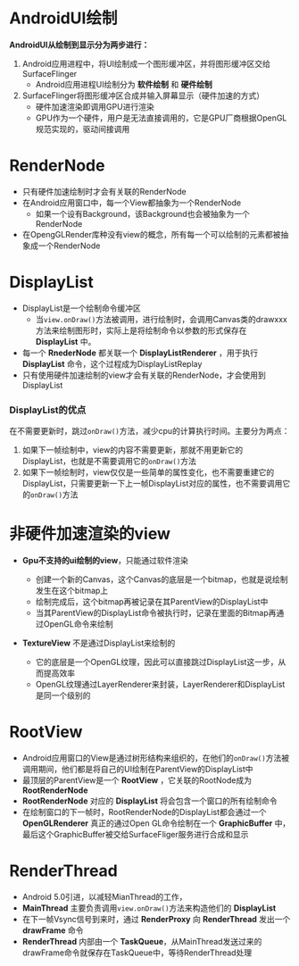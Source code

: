 # AndroidUI绘制
**AndroidUI从绘制到显示分为两步进行：**
1. Android应用进程中，将UI绘制成一个图形缓冲区，并将图形缓冲区交给SurfaceFlinger
    * Android应用进程UI绘制分为 **软件绘制** 和 **硬件绘制**
2. SurfaceFlinger将图形缓冲区合成并输入屏幕显示（硬件加速的方式）
    * 硬件加速渲染即调用GPU进行渲染
    * GPU作为一个硬件，用户是无法直接调用的，它是GPU厂商根据OpenGL规范实现的，驱动间接调用

# RenderNode
* 只有硬件加速绘制时才会有关联的RenderNode
* 在Android应用窗口中，每一个View都抽象为一个RenderNode
  * 如果一个设有Background，该Background也会被抽象为一个RenderNode
* 在OpengGLRender库种没有view的概念，所有每一个可以绘制的元素都被抽象成一个RenderNode

# DisplayList
* DisplayList是一个绘制命令缓冲区
  * 当`view.onDraw()`方法被调用，进行绘制时，会调用Canvas类的drawxxx方法来绘制图形时，实际上是将绘制命令以参数的形式保存在 **DisplayList** 中。
* 每一个 **RnederNode** 都关联一个 **DisplayListRenderer** ，用于执行 **DisplayList** 命令，这个过程成为DisplayListReplay
* 只有使用硬件加速绘制的view才会有关联的RenderNode，才会使用到DisplayList

### DisplayList的优点
在不需要更新时，跳过`onDraw()`方法，减少cpu的计算执行时间。主要分为两点：
1. 如果下一帧绘制中，view的内容不需要更新，那就不用更新它的DisplayList，也就是不需要调用它的`onDraw()`方法
2. 如果下一帧绘制时，view仅仅是一些简单的属性变化，也不需要重建它的DisplayList，只需要更新一下上一帧DisplayList对应的属性，也不需要调用它的`onDraw()`方法


# 非硬件加速渲染的view
* **Gpu不支持的ui绘制的view**，只能通过软件渲染
  * 创建一个新的Canvas，这个Canvas的底层是一个bitmap，也就是说绘制发生在这个bitmap上
  * 绘制完成后，这个bitmap再被记录在其ParentView的DisplayList中
  * 当其ParentView的DisplayList命令被执行时，记录在里面的Bitmap再通过OpenGL命令来绘制

* **TextureView** 不是通过DisplayList来绘制的
  * 它的底层是一个OpenGL纹理，因此可以直接跳过DisplayList这一步，从而提高效率
  * OpenGL纹理通过LayerRenderer来封装，LayerRenderer和DisplayList是同一个级别的

# RootView
* Android应用窗口的View是通过树形结构来组织的，在他们的`onDraw()`方法被调用期间，他们都是将自己的UI绘制在ParentView的DisplayList中
* 最顶层的ParentView是一个 **RootView** ，它关联的RootNode成为 **RootRenderNode**
* **RootRenderNode** 对应的 **DisplayList** 将会包含一个窗口的所有绘制命令
* 在绘制窗口的下一帧时，RootRenderNode的DisplayList都会通过一个 **OpenGLRenderer** 真正的通过Open GL命令绘制在一个 **GraphicBuffer** 中，最后这个GraphicBuffer被交给SurfaceFliger服务进行合成和显示

# RenderThread
* Android 5.0引进，以减轻MianThread的工作，
* **MainThread** 主要负责调用`view.onDraw()`方法来构造他们的 **DisplayList**
* 在下一帧Vsync信号到来时，通过 **RenderProxy** 向 **RenderThread** 发出一个 **drawFrame** 命令
* **RenderThread** 内部由一个 **TaskQueue**，从MainThread发送过来的drawFrame命令就保存在TaskQueue中，等待RenderThread处理
